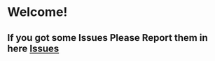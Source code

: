 # Welcome!
## If you got some Issues Please Report them in here [Issues](https://github.com/hc52-mods/Issues/issues/new/choose)
